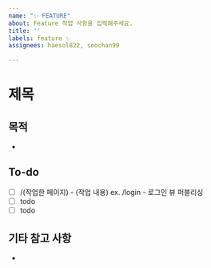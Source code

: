 ```yaml
---
name: "✨ FEATURE"
about: Feature 작업 사항을 입력해주세요.
title: ''
labels: feature ✨
assignees: haesol822, seochan99

---
```


# 제목

## 목적

-

## To-do

- [ ] /(작업한 페이지) - (작업 내용)  ex. /login - 로그인 뷰 퍼블리싱
- [ ] todo
- [ ] todo

## 기타 참고 사항

-
